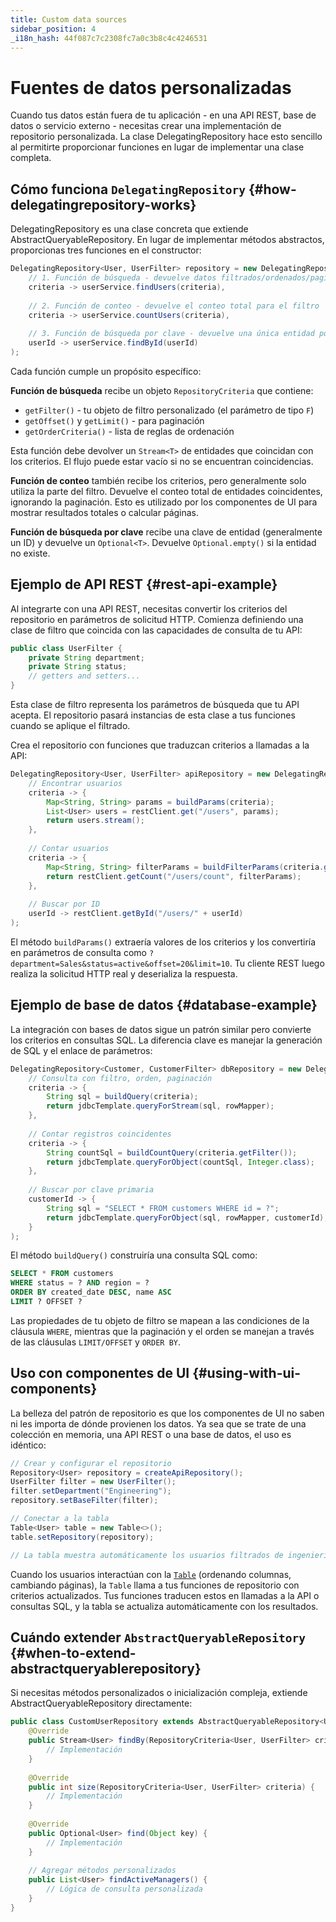 ```yaml
---
title: Custom data sources
sidebar_position: 4
_i18n_hash: 44f087c7c2308fc7a0c3b8c4c4246531
---
```

<!-- vale off -->
# Fuentes de datos personalizadas <DocChip chip='since' label='25.02' />
<!-- vale on -->

Cuando tus datos están fuera de tu aplicación - en una API REST, base de datos o servicio externo - necesitas crear una implementación de repositorio personalizada. La clase <JavadocLink type="data" location="com/webforj/data/repository/DelegatingRepository" code="true">DelegatingRepository</JavadocLink> hace esto sencillo al permitirte proporcionar funciones en lugar de implementar una clase completa.

## Cómo funciona `DelegatingRepository` {#how-delegatingrepository-works}

<JavadocLink type="data" location="com/webforj/data/repository/DelegatingRepository" code="true">DelegatingRepository</JavadocLink> es una clase concreta que extiende <JavadocLink type="data" location="com/webforj/data/repository/AbstractQueryableRepository" code="true">AbstractQueryableRepository</JavadocLink>. En lugar de implementar métodos abstractos, proporcionas tres funciones en el constructor:

```java
DelegatingRepository<User, UserFilter> repository = new DelegatingRepository<>(
    // 1. Función de búsqueda - devuelve datos filtrados/ordenados/paginados
    criteria -> userService.findUsers(criteria),
    
    // 2. Función de conteo - devuelve el conteo total para el filtro
    criteria -> userService.countUsers(criteria),
    
    // 3. Función de búsqueda por clave - devuelve una única entidad por ID
    userId -> userService.findById(userId)
);
```

Cada función cumple un propósito específico:

**Función de búsqueda** recibe un objeto `RepositoryCriteria` que contiene:
- `getFilter()` - tu objeto de filtro personalizado (el parámetro de tipo `F`)
- `getOffset()` y `getLimit()` - para paginación
- `getOrderCriteria()` - lista de reglas de ordenación

Esta función debe devolver un `Stream<T>` de entidades que coincidan con los criterios. El flujo puede estar vacío si no se encuentran coincidencias.

**Función de conteo** también recibe los criterios, pero generalmente solo utiliza la parte del filtro. Devuelve el conteo total de entidades coincidentes, ignorando la paginación. Esto es utilizado por los componentes de UI para mostrar resultados totales o calcular páginas.

**Función de búsqueda por clave** recibe una clave de entidad (generalmente un ID) y devuelve un `Optional<T>`. Devuelve `Optional.empty()` si la entidad no existe.

## Ejemplo de API REST {#rest-api-example}

Al integrarte con una API REST, necesitas convertir los criterios del repositorio en parámetros de solicitud HTTP. Comienza definiendo una clase de filtro que coincida con las capacidades de consulta de tu API:

```java
public class UserFilter {
    private String department;
    private String status;
    // getters and setters...
}
```

Esta clase de filtro representa los parámetros de búsqueda que tu API acepta. El repositorio pasará instancias de esta clase a tus funciones cuando se aplique el filtrado.

Crea el repositorio con funciones que traduzcan criterios a llamadas a la API:

```java
DelegatingRepository<User, UserFilter> apiRepository = new DelegatingRepository<>(
    // Encontrar usuarios
    criteria -> {
        Map<String, String> params = buildParams(criteria);
        List<User> users = restClient.get("/users", params);
        return users.stream();
    },
    
    // Contar usuarios
    criteria -> {
        Map<String, String> filterParams = buildFilterParams(criteria.getFilter());
        return restClient.getCount("/users/count", filterParams);
    },
    
    // Buscar por ID
    userId -> restClient.getById("/users/" + userId)
);
```

El método `buildParams()` extraería valores de los criterios y los convertiría en parámetros de consulta como `?department=Sales&status=active&offset=20&limit=10`. Tu cliente REST luego realiza la solicitud HTTP real y deserializa la respuesta.

## Ejemplo de base de datos {#database-example}

La integración con bases de datos sigue un patrón similar pero convierte los criterios en consultas SQL. La diferencia clave es manejar la generación de SQL y el enlace de parámetros:

```java
DelegatingRepository<Customer, CustomerFilter> dbRepository = new DelegatingRepository<>(
    // Consulta con filtro, orden, paginación
    criteria -> {
        String sql = buildQuery(criteria);
        return jdbcTemplate.queryForStream(sql, rowMapper);
    },
    
    // Contar registros coincidentes
    criteria -> {
        String countSql = buildCountQuery(criteria.getFilter());
        return jdbcTemplate.queryForObject(countSql, Integer.class);
    },
    
    // Buscar por clave primaria
    customerId -> {
        String sql = "SELECT * FROM customers WHERE id = ?";
        return jdbcTemplate.queryForObject(sql, rowMapper, customerId);
    }
);
```

El método `buildQuery()` construiría una consulta SQL como:
```sql
SELECT * FROM customers 
WHERE status = ? AND region = ?
ORDER BY created_date DESC, name ASC
LIMIT ? OFFSET ?
```

Las propiedades de tu objeto de filtro se mapean a las condiciones de la cláusula `WHERE`, mientras que la paginación y el orden se manejan a través de las cláusulas `LIMIT/OFFSET` y `ORDER BY`.

## Uso con componentes de UI {#using-with-ui-components}

La belleza del patrón de repositorio es que los componentes de UI no saben ni les importa de dónde provienen los datos. Ya sea que se trate de una colección en memoria, una API REST o una base de datos, el uso es idéntico:

```java
// Crear y configurar el repositorio
Repository<User> repository = createApiRepository();
UserFilter filter = new UserFilter();
filter.setDepartment("Engineering");
repository.setBaseFilter(filter);

// Conectar a la tabla
Table<User> table = new Table<>();
table.setRepository(repository);

// La tabla muestra automáticamente los usuarios filtrados de ingeniería
```

Cuando los usuarios interactúan con la [`Table`](../../components/table/overview) (ordenando columnas, cambiando páginas), la `Table` llama a tus funciones de repositorio con criterios actualizados. Tus funciones traducen estos en llamadas a la API o consultas SQL, y la tabla se actualiza automáticamente con los resultados.

## Cuándo extender `AbstractQueryableRepository` {#when-to-extend-abstractqueryablerepository}

Si necesitas métodos personalizados o inicialización compleja, extiende <JavadocLink type="data" location="com/webforj/data/repository/AbstractQueryableRepository" code="true">AbstractQueryableRepository</JavadocLink> directamente:

```java
public class CustomUserRepository extends AbstractQueryableRepository<User, UserFilter> {
    @Override
    public Stream<User> findBy(RepositoryCriteria<User, UserFilter> criteria) {
        // Implementación
    }
    
    @Override
    public int size(RepositoryCriteria<User, UserFilter> criteria) {
        // Implementación
    }
    
    @Override
    public Optional<User> find(Object key) {
        // Implementación
    }
    
    // Agregar métodos personalizados
    public List<User> findActiveManagers() {
        // Lógica de consulta personalizada
    }
}
```

